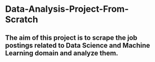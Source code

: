 # Data-Analysis-Project-From-Scratch
## The aim of this project is to scrape the job postings related to Data Science and Machine Learning domain and analyze them. 

